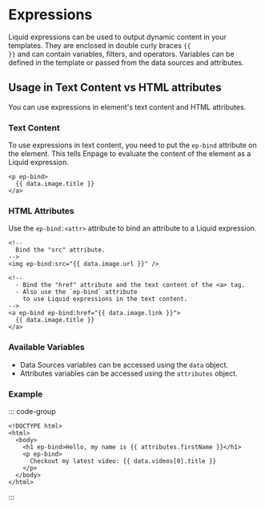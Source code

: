 # Expressions

Liquid expressions can be used to output dynamic content in your templates. They are enclosed in double curly braces <code v-pre>{{  }}</code> and can contain variables, filters, and operators. Variables can be defined in the template or passed from the data sources and attributes.

## Usage in Text Content vs HTML attributes

You can use expressions in element's text content and HTML attributes.

### Text Content

To use expressions in text content, you need to put the `ep-bind` attribute on the element. This tells Enpage to evaluate the content of the element as a Liquid expression.

```liquid
<p ep-bind>
  {{ data.image.title }}
</a>
```

### HTML Attributes

Use the `ep-bind:<attr>` attribute to bind an attribute to a Liquid expression.

```liquid
<!--
  Bind the "src" attribute.
-->
<img ep-bind:src="{{ data.image.url }}" />

<!--
  - Bind the "href" attribute and the text content of the <a> tag.
  - Also use the `ep-bind` attribute
    to use Liquid expressions in the text content.
-->
<a ep-bind ep-bind:href="{{ data.image.link }}">
  {{ data.image.title }}
</a>
```

### Available Variables

- Data Sources variables can be accessed using the `data` object.
- Attributes variables can be accessed using the `attributes` object.

### Example

::: code-group

```liquid [index.html]
<!DOCTYPE html>
<html>
  <body>
    <h1 ep-bind>Hello, my name is {{ attributes.firstName }}</h1>
    <p ep-bind>
      Checkout my latest video: {{ data.videos[0].title }}
    </p>
  </body>
</html>
```

:::

